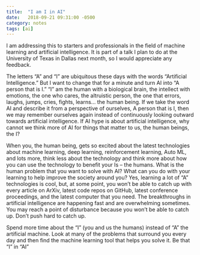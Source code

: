 ```yaml
---
title:  "I am I in AI"
date:   2018-09-21 09:31:00 -0500
category: notes
tags: [ai]
---
```


I am addressing this to starters and professionals in the field of machine learning and artificial intelligence. It is part of a talk I plan to do at the University of Texas in Dallas next month, so I would appreciate any feedback.

The letters “A” and “I” are ubiquitous these days with the words “Artificial Intelligence.” But I want to change that for a minute and turn AI into “A person that is I.” “I” am the human with a biological brain, the intellect with emotions, the one who cares, the altruistic person, the one that errors, laughs, jumps, cries, fights, learns… the human being. If we take the word AI and describe it from a perspective of ourselves, A person that is I, then we may remember ourselves again instead of continuously looking outward towards artificial intelligence. If AI hype is about artificial intelligence, why cannot we think more of AI for things that matter to us, the human beings, the I?

When you, the human being, gets so excited about the latest technologies about machine learning, deep learning, reinforcement learning, Auto ML, and lots more, think less about the technology and think more about how you can use the technology to benefit your Is – the humans. What is the human problem that you want to solve with AI? What can you do with your learning to help improve the society around you? Yes, learning a lot of “A” technologies is cool, but, at some point, you won’t be able to catch up with every article on ArXiv, latest code repos on GitHub, latest conference proceedings, and the latest computer that you need. The breakthroughs in artificial intelligence are happening fast and are overwhelming sometimes. You may reach a point of disturbance because you won’t be able to catch up. Don’t push hard to catch up.

Spend more time about the “I” (you and us the humans) instead of “A” the artificial machine. Look at many of the problems that surround you every day and then find the machine learning tool that helps you solve it. Be that “I” in “AI”
